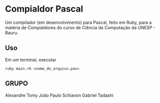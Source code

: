 # Compialdor Pascal
Um compilador (em desenvolvimento) para Pascal, feito em Ruby, para a matéria de Compialdores do curso de Ciência da Computação da UNESP - Bauru.


## Uso
Em um terminal, executar

```
ruby main.rb <nome_do_arquivo.pas>
```

## GRUPO

Alexandre Tomy
João Paulo Schiavon
Gabriel Tadashi
